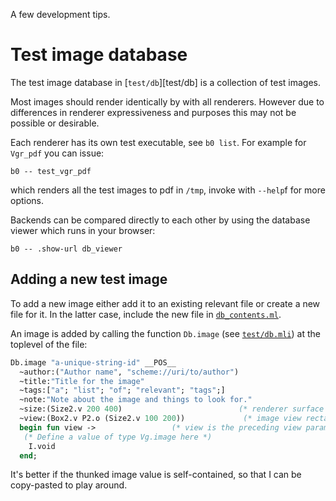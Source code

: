 A few development tips.

# Test image database 

The test image database in [`test/db`][test/db] is a collection of
test images.

Most images should render identically by with all renderers. However
due to differences in renderer expressiveness and purposes this may
not be possible or desirable.

Each renderer has its own test executable, see `b0 list`. For example
for `Vgr_pdf` you can issue:

    b0 -- test_vgr_pdf 

which renders all the test images to pdf in `/tmp`, invoke with `--help`f
for more options.

Backends can be compared directly to each other by using the database
viewer which runs in your browser: 

    b0 -- .show-url db_viewer

## Adding a new test image

To add a new image either add it to an existing relevant file or
create a new file for it. In the latter case, include the new file in
[`db_contents.ml`](db_contents.ml).

An image is added by calling the function `Db.image` 
(see [`test/db.mli`](test/db.mli)) at the toplevel of the file:

```ocaml
Db.image "a-unique-string-id" __POS__
  ~author:("Author name", "scheme://uri/to/author")
  ~title:"Title for the image"
  ~tags:["a"; "list"; "of"; "relevant"; "tags";]
  ~note:"Note about the image and things to look for."
  ~size:(Size2.v 200 400)                          (* renderer surface size. *)
  ~view:(Box2.v P2.o (Size2.v 100 200))             (* image view rectangle. *)
  begin fun view ->                 (* view is the preceding view parameter. *)
   (* Define a value of type Vg.image here *)
    I.void
  end;
```

It's better if the thunked image value is self-contained, so that I
can be copy-pasted to play around.





